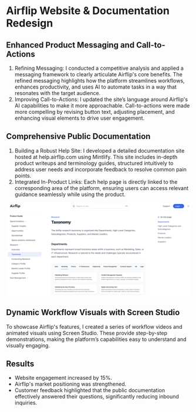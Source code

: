 # Airflip Website & Documentation Redesign

## Enhanced Product Messaging and Call-to-Actions
1. Refining Messaging: I conducted a competitive analysis and applied a messaging framework to clearly articulate Airflip's core benefits. The refined messaging highlights how the platform streamlines workflows, enhances productivity, and uses AI to automate tasks in a way that resonates with the target audience.
2. Improving Call-to-Actions: I updated the site’s language around Airflip's AI capabilities to make it more approachable. Call-to-actions were made more compelling by revising button text, adjusting placement, and enhancing visual elements to drive user engagement.

## Comprehensive Public Documentation
1. Building a Robust Help Site: I developed a detailed documentation site hosted at help.airflip.com using Mintlify. This site includes in-depth product writeups and terminology guides, structured intuitively to address user needs and incorporate feedback to resolve common pain points.
2. Integrated In-Product Links: Each help page is directly linked to the corresponding area of the platform, ensuring users can access relevant guidance seamlessly while using the product.

![Alt Text](images/HelpDocumentation.png)

## Dynamic Workflow Visuals with Screen Studio
To showcase Airflip's features, I created a series of workflow videos and animated visuals using Screen Studio. These provide step-by-step demonstrations, making the platform’s capabilities easy to understand and visually engaging.

## Results
- Website engagement increased by 15%.
- Airflip's market positioning was strengthened.
- Customer feedback highlighted that the public documentation effectively answered their questions, significantly reducing inbound inquiries.
